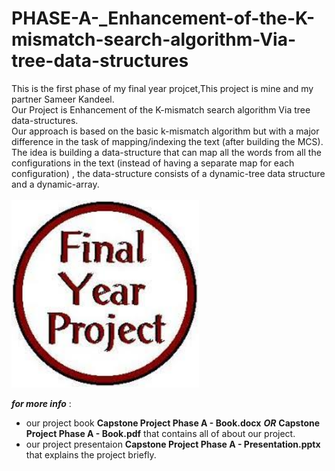 # PHASE-A-_Enhancement-of-the-K-mismatch-search-algorithm-Via-tree-data-structures
This is the first phase of my final year projcet,This project is mine and my partner Sameer Kandeel.<br />
Our Project is Enhancement of the K-mismatch search algorithm Via tree data-structures.<br />
Our approach is based on the basic k-mismatch algorithm but with a major difference in the task of mapping/indexing the text (after building the MCS).<br />
The idea is building a data-structure that can map all the words from all the configurations in the text (instead of having a separate map for each configuration) , the data-structure consists of a dynamic-tree data structure and a dynamic-array.<br />
<br />
<img src="final year project.jpg" alt="drawing" width="300"/>

***for more info*** :<br />
- our project book **Capstone Project Phase A - Book.docx** ***OR*** **Capstone Project Phase A - Book.pdf** that contains all of about our project.
- our project presentaion **Capstone Project Phase A - Presentation.pptx** that explains the project briefly.

